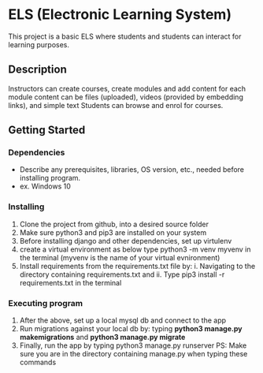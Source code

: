 # ELS (Electronic Learning System)

This project is a basic ELS where students and students can interact for learning purposes.

## Description

Instructors can create courses, create modules and add content for each module
content can be files (uploaded), videos (provided by embedding links), and simple text
Students can browse and enrol for courses. 

## Getting Started

### Dependencies

* Describe any prerequisites, libraries, OS version, etc., needed before installing program.
* ex. Windows 10

### Installing

1. Clone the project from github, into a desired source folder
2. Make sure python3 and pip3 are installed on your system 
3. Before installing django and other dependencies, set up virtulenv 
4. create a virtual environment as below
  type python3 -m venv myvenv in the terminal (myvenv is the name of your virtual evnironment)
5. Install requirements from the requirements.txt file by:
   i. Navigating to the directory containing requirements.txt and 
   ii. Type pip3 install -r requirements.txt in the terminal


### Executing program

1. After the above, set up a local mysql db and connect to the app
2. Run migrations against your local db by: 
    typing **python3 manage.py makemigrations** and **python3 manage.py migrate**
3. Finally, run the app by typing python3 manage.py runserver
  PS: Make sure you are in the directory containing manage.py when typing these commands
